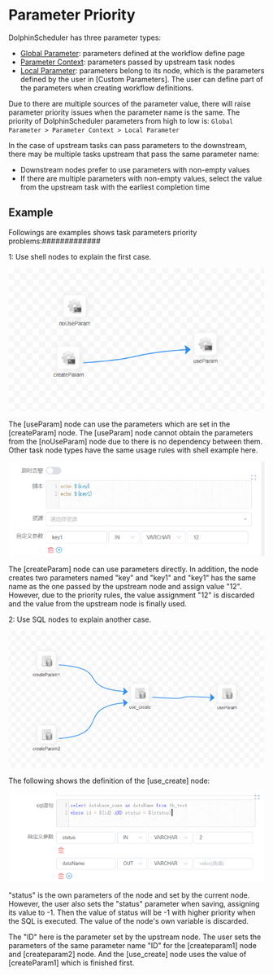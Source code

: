# Parameter Priority

DolphinScheduler has three parameter types:

* [Global Parameter](global.md): parameters defined at the workflow define page
* [Parameter Context](context.md): parameters passed by upstream task nodes
* [Local Parameter](local.md): parameters belong to its node, which is the parameters defined by the user in [Custom Parameters]. The user can define part of the parameters when creating workflow definitions.

Due to there are multiple sources of the parameter value, there will raise parameter priority issues when the parameter name is the same. The priority of DolphinScheduler parameters from high to low is: `Global Parameter > Parameter Context > Local Parameter`

In the case of upstream tasks can pass parameters to the downstream, there may be multiple tasks upstream that pass the same parameter name:

* Downstream nodes prefer to use parameters with non-empty values
* If there are multiple parameters with non-empty values, select the value from the upstream task with the earliest completion time

## Example

Followings are examples shows task parameters priority problems:#############

1: Use shell nodes to explain the first case.

![png01](/img/globalParam/image-20210723102938239.png)

The [useParam] node can use the parameters which are set in the [createParam] node. The [useParam] node cannot obtain the parameters from the [noUseParam] node due to there is no dependency between them. Other task node types have the same usage rules with shell example here.

![png02](/img/globalParam/image-20210723103316896.png)

The [createParam] node can use parameters directly. In addition, the node creates two parameters named "key" and "key1" and "key1" has the same name as the one passed by the upstream node and assign value "12". However, due to the priority rules, the value assignment "12" is discarded and the value from the upstream node is finally used.

2: Use SQL nodes to explain another case.

![png03](/img/globalParam/image-20210723103937052.png)

The following shows the definition of the [use_create] node:

![png04](/img/globalParam/image-20210723104411489.png)

"status" is the own parameters of the node and set by the current node. However, the user also sets the "status" parameter when saving, assigning its value to -1. Then the value of status will be -1 with higher priority when the SQL is executed. The value of the node's own variable is discarded.

The "ID" here is the parameter set by the upstream node. The user sets the parameters of the same parameter name "ID" for the [createparam1] node and [createparam2] node. And the [use_create] node uses the value of [createParam1] which is finished first.